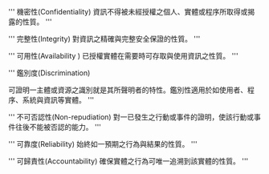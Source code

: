 '''
機密性(Confidentiality)
資訊不得被未經授權之個人、實體或程序所取得或揭露的性質。
'''

'''
完整性(Integrity)
對資訊之精確與完整安全保證的性質。
'''

'''
可用性(Availability )
已授權實體在需要時可存取與使用資訊之性質。
'''

'''
鑑別度(Discrimination)

可證明一主體或資源之識別就是其所聲明者的特性。鑑別性適用於如使用者、程序、系統與資訊等實體。
'''

'''
不可否認性(Non-repudiation)
對一已發生之行動或事件的證明，使該行動或事件往後不能被否認的能力。
'''

'''
可靠度(Reliability)
始終如一預期之行為與結果的性質。
'''

'''
可歸責性(Accountability)
確保實體之行為可唯一追溯到該實體的性質。
'''
